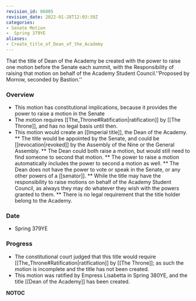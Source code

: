 ```yaml
---
revision_id: 86005
revision_date: 2022-01-28T12:03:39Z
categories:
- Senate Motion
-  Spring 379YE
aliases:
- Create_title_of_Dean_of_the_Academy
---
```


That the title of Dean of the Academy be created with the power to raise one motion before the Senate each summit, with the Responsibility of raising that motion on behalf of the Academy Student Council.''Proposed by Morrow, seconded by Bastion.''

### Overview
* This motion has constitutional implications, because it provides the power to raise a motion in the Senate
* The motion requires [[The_Throne#Ratification|ratification]] by [[The Throne]], and has no legal basis until then.
* This motion would create an [[Imperial title]], the Dean of the Academy.
** The title would be appointed by the Senate, and could be [[revocation|revoked]] by the Assembly of the Nine or the General Assembly.
** The Dean could both raise a motion, but would still need to find someone to second that motion.
** The power to raise a motion automatically includes the power to second a motion as well.
** The Dean does not have the power to vote or speak in the Senate, or any other powers of a [[senator]].
** While the title may have the responsibility to raise motions on behalf of the Academy Student Council, as always they may do whatever they wish with the powers granted to them.
** There is no legal requirement that the title holder belong to the Academy.

### Date
* Spring 379YE

### Progress
* The constitutional court judged that this title would require [[The_Throne#Ratification|ratification]] by [[The Throne]]; as such the motion is incomplete and the title has not been created.
* This motion was ratified by Empress Lisabetta in Spring 380YE, and the title [[Dean of the Academy]] has been created.



__NOTOC__